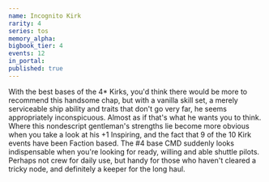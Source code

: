 ```yaml
---
name: Incognito Kirk
rarity: 4
series: tos
memory_alpha:
bigbook_tier: 4
events: 12
in_portal:
published: true
---
```


With the best bases of the 4* Kirks, you'd think there would be more to recommend this handsome chap, but with a vanilla skill set, a merely serviceable ship ability and traits that don't go very far, he seems appropriately inconspicuous. Almost as if that's what he wants you to think. Where this nondescript gentleman's strengths lie become more obvious when you take a look at his +1 Inspiring, and the fact that 9 of the 10 Kirk events have been Faction based. The #4 base CMD suddenly looks indispensable when you're looking for ready, willing and able shuttle pilots. Perhaps not crew for daily use, but handy for those who haven't cleared a tricky node, and definitely a keeper for the long haul.
